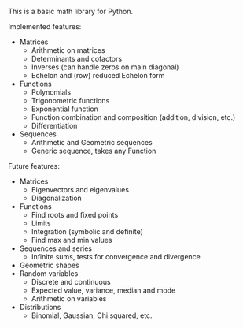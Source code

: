 This is a basic math library for Python.


Implemented features:
* Matrices
    * Arithmetic on matrices
    * Determinants and cofactors
    * Inverses (can handle zeros on main diagonal)
    * Echelon and (row) reduced Echelon form
* Functions
    * Polynomials
    * Trigonometric functions
    * Exponential function
    * Function combination and composition (addition, division, etc.)
    * Differentiation
* Sequences
    * Arithmetic and Geometric sequences
    * Generic sequence, takes any Function


Future features:
* Matrices
    * Eigenvectors and eigenvalues
    * Diagonalization
* Functions
    * Find roots and fixed points
    * Limits
    * Integration (symbolic and definite)
    * Find max and min values
* Sequences and series
    * Infinite sums, tests for convergence and divergence
* Geometric shapes
* Random variables
    * Discrete and continuous
    * Expected value, variance, median and mode
    * Arithmetic on variables
* Distributions
    * Binomial, Gaussian, Chi squared, etc.